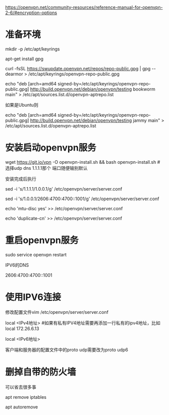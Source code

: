 https://openvpn.net/community-resources/reference-manual-for-openvpn-2-6/#encryption-options

# 准备环境

mkdir -p /etc/apt/keyrings

apt-get install gpg

curl -fsSL https://swupdate.openvpn.net/repos/repo-public.gpg | gpg --dearmor > /etc/apt/keyrings/openvpn-repo-public.gpg

echo "deb [arch=amd64 signed-by=/etc/apt/keyrings/openvpn-repo-public.gpg] http://build.openvpn.net/debian/openvpn/testing bookworm main" > /etc/apt/sources.list.d/openvpn-aptrepo.list

如果是Ubuntu则

echo "deb [arch=amd64 signed-by=/etc/apt/keyrings/openvpn-repo-public.gpg] http://build.openvpn.net/debian/openvpn/testing jammy main" > /etc/apt/sources.list.d/openvpn-aptrepo.list

# 安装启动openvpn服务

wget https://git.io/vpn -O openvpn-install.sh && bash openvpn-install.sh
             \# 选择udp dns 1.1.1.1那个 端口随便输别默认

安装完成后执行

sed -i 's/1.1.1.1/1.0.0.1/g' /etc/openvpn/server/server.conf

sed -i 's/1.0.0.1/2606:4700:4700::1001/g' /etc/openvpn/server/server.conf

echo 'mtu-disc yes' >> /etc/openvpn/server/server.conf

echo 'duplicate-cn' >> /etc/openvpn/server/server.conf


# 重启openvpn服务

sudo service openvpn restart

IPV6的DNS

2606:4700:4700::1001



# 使用IPV6连接

修改配置文件vim /etc/openvpn/server/server.conf

local <IPv4地址> #如果有私有IPV4地址需要再添加一行私有的ipv4地址，比如local 172.26.6.13

local <IPv6地址>

客户端和服务器的配置文件中的proto udp需要改为proto udp6

# 删掉自带的防火墙

可以省去很多事

apt remove iptables

apt autoremove
